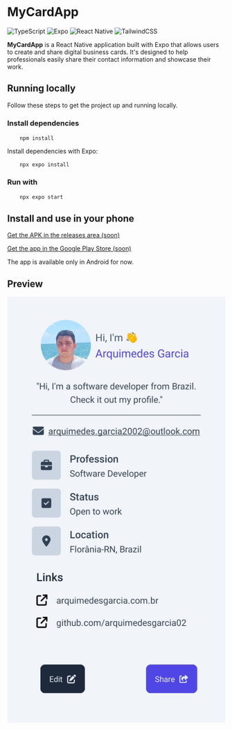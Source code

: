 # MyCardApp 

![TypeScript](https://img.shields.io/badge/typescript-%23007ACC.svg?style=for-the-badge&logo=typescript&logoColor=white)
![Expo](https://img.shields.io/badge/expo-1C1E24?style=for-the-badge&logo=expo&logoColor=#D04A37)
![React Native](https://img.shields.io/badge/react_native-%2320232a.svg?style=for-the-badge&logo=react&logoColor=%2361DAFB)
![TailwindCSS](https://img.shields.io/badge/tailwindcss-%2338B2AC.svg?style=for-the-badge&logo=tailwind-css&logoColor=white)

**MyCardApp** is a React Native application built with Expo that allows users to create and share digital business cards. It's designed to help professionals easily share their contact information and showcase their work. 

## Running locally

Follow these steps to get the project up and running locally.

### Install dependencies

        npm install

Install dependencies with Expo:

        npx expo install

### Run with

        npx expo start

## Install and use in your phone

[Get the APK in the releases area (soon)]()

[Get the app in the Google Play Store (soon)]()

The app is available only in Android for now.

## Preview

![App Preview](./assets/app_preview.jpeg)
